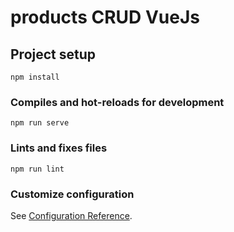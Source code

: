 # products CRUD VueJs

## Project setup

```
npm install
```

### Compiles and hot-reloads for development

```
npm run serve
```

### Lints and fixes files

```
npm run lint
```

### Customize configuration

See [Configuration Reference](https://cli.vuejs.org/config/).
